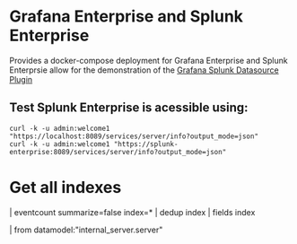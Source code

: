 # Grafana Enterprise and Splunk Enterprise

Provides a docker-compose deployment for Grafana Enterprise and Splunk Enterprsie allow for the demonstration of the [Grafana Splunk Datasource Plugin](https://grafana.com/grafana/plugins/grafana-splunk-datasource/)

## Test Splunk Enterprise is acessible using:
```
curl -k -u admin:welcome1 "https://localhost:8089/services/server/info?output_mode=json"
curl -k -u admin:welcome1 "https://splunk-enterprise:8089/services/server/info?output_mode=json"
```



# Get all indexes

| eventcount summarize=false index=* | dedup index | fields index

| from datamodel:"internal_server.server"
